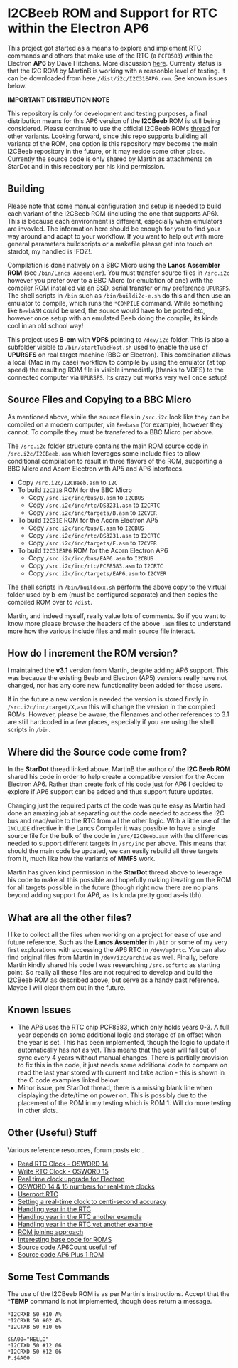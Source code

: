 I2CBeeb ROM and Support for RTC within the Electron AP6
========================================================

This project got started as a means to explore and implement RTC commands and others that make use of the RTC (a `PCF8583`) within the Electron **AP6** by Dave Hitchens. More discussion [here](https://www.stardot.org.uk/forums/viewtopic.php?t=28720). Currenty status is that the I2C ROM by MartinB is working with a reasonble level of testing. It can be downloaded from here `/dist/i2c/I2C31EAP6.rom`. See known issues below. 

**IMPORTANT DISTRIBUTION NOTE**

This repository is only for development and testing purposes, a final 
distribution means for this AP6 version of the **I2CBeeb** ROM is still being considered. Please continue to use the official I2CBeeb ROMs [thread](https://stardot.org.uk/forums/viewtopic.php?t=10966) for other variants. Looking forward, since this repo supports building all variants of the ROM, one option is this repository may become the main I2CBeeb repository in the future, or it may reside some other place. Currently the source code is only shared by Martin as attachments on StarDot and in this repository per his kind permission. 

Building
--------

Please note that some manual configuration and setup is needed to build each variant of the I2CBeeb ROM (including the one that supports AP6). This is because each environment is different, especially when emulators are invovled. The information here should be enough for you to find your way around and adapt to your workflow. If you want to help out with more general parameters buildscripts or a makefile please get into touch on stardot, my handled is !FOZ!. 

Compilation is done natively on a BBC Micro using the **Lancs Assembler ROM** (see `/bin/Lancs Assembler`). You must transfer source files in `/src.i2c` however you prefer over to a BBC Micro (or emulation of one) with the compiler ROM installed via an SSD, serial transfer or my preference `UPURSFS`. The shell scripts in `/bin` such as `/bin/buildi2c-e.sh` do this and then use an emulator to compile, which runs the `*COMPILE` command. While something like `BeebASM` could be used, the source would have to be ported etc, however once setup with an emulated Beeb doing the compile, its kinda cool in an old school way!

This project uses **B-em** with **VDFS** pointing to `/dev/i2c` folder. This is also a subfolder visible to `/bin/startTubeHost.sh` used to enable the use of **UPURSFS** on real target machine (BBC or Electron). This combination allows a local (Mac in my case) workflow to compile by using the emulator (at top speed) the resulting ROM file is visible immediatly (thanks to VDFS) to the connected computer via `UPURSFS`. Its crazy but works very well once setup!

Source Files and Copying to a BBC Micro
---------------------------------------

As mentioned above, while the source files in `/src.i2c` look like they can be compiled on a modern computer, via `Beebasm` (for example), however they cannot. To compile they must be transfered to a BBC Micro per above. 

The `/src.i2c` folder structure contains the main ROM source code in `/src.i2c/I2CBeeb.asm` which leverages some include files to allow conditional compilation to result in three flavors of the ROM, supporting a BBC Micro and Acorn Electron with AP5 and AP6 interfaces. 

- Copy `/src.i2c/I2CBeeb.asm` to `I2C`
- To build `I2C31B` ROM for the BBC Micro
  - Copy `/src.i2c/inc/bus/B.asm` to `I2CBUS`
  - Copy `/src.i2c/inc/rtc/DS3231.asm` to `I2CRTC` 
  - Copy `/src.i2c/inc/targets/B.asm` to `I2CVER`
- To build `I2C31E` ROM for the Acorn Electron AP5
  - Copy `/src.i2c/inc/bus/E.asm` to `I2CBUS`
  - Copy `/src.i2c/inc/rtc/DS3231.asm` to `I2CRTC` 
  - Copy `/src.i2c/inc/targets/E.asm` to `I2CVER`
- To build `I2C31EAP6` ROM for the Acorn Electron AP6
  - Copy `/src.i2c/inc/bus/EAP6.asm` to `I2CBUS`
  - Copy `/src.i2c/inc/rtc/PCF8583.asm` to `I2CRTC` 
  - Copy `/src.i2c/inc/targets/EAP6.asm` to `I2CVER`

The shell scripts in `/bin/buildxxx.sh` perform the above copy to the virtual folder used by b-em (must be configured separate) and then copies the compiled ROM over to `/dist`. 

Martin, and indeed myself, really value lots of comments. So if you want to know more please browse the headers of the above `.asm` files to understand more how the various include files and main source file interact.

How do I increment the ROM version?
-----------------------------------

I maintained the **v3.1** version from Martin, despite adding AP6 support. This was because the existing Beeb and Electron (AP5) versions really have not changed, nor has any core new functionality been added for those users. 

If in the future a new version is needed the version is stored firstly in `/src.i2c/inc/target/X,asm` this will change the version in the compiled ROMs. However, please be aware, the filenames and other references to 3.1 are still hardcoded in a few places, especially if you are using the shell scripts in `/bin`. 

Where did the Source code come from?
------------------------------------

In the **StarDot** thread linked above, MartinB the author of the **I2C Beeb ROM** shared his code in order to help create a compatible version for the Acorn Electron AP6. Rather than create fork of his code just for AP6 I decided to explore if AP6 support can be added and thus support future updates.

Changing just the required parts of the code was quite easy as Martin had done an amazing job at separating out the code needed to access the I2C bus and read/write to the RTC from all the other logic. With a little use of the `INCLUDE` directive in the Lancs Compiler it was possible to have a single source file for the bulk of the code in `/src/I2CBeeb.asm` with the differences needed to support different targets in `/src/inc` per above. This means that should the main code be updated, we can easily rebuild all three targets from it, much like how the variants of **MMFS** work.

Martin has given kind permission in the **StarDot** thread above to leverage his code to make all this possible and hopefully making iterating on the ROM for all targets possible in the future (though right now there are no plans beyond adding support for AP6, as its kinda pretty good as-is tbh).

What are all the other files?
-----------------------------

I like to collect all the files when working on a project for ease of use and future reference. Such as the **Lancs Assembler** in `/bin` or some of my very first explorations with accessing the AP6 RTC in `/dev/ap6rtc`. You can also find original files from Martin in `/dev/i2c/archive` as well. Finally, before Martin kindly shared his code I was researching `/src.softrtc` as starting point. So really all these files are not required to develop and build the I2CBeeb ROM as described above, but serve as a handy past reference. Maybe I will clear them out in the future.

Known Issues
------------
- The AP6 uses the RTC chip PCF8583, which only holds years 0-3. A full year depends on some additional logic and storage of an offset when the year is set. This has been implemented, though the logic to update it automatically has not as yet. This means that the year will fall out of sync every 4 years without manual changes. There is partially provision to fix this in the code, it just needs some additional code to compare on read the last year stored with current and take action - this is shown in the C code examples linked below.
- Minor issue, per StarDot thread, there is a missing blank line when displaying the date/time on power on. This is possibly due to the placement of the ROM in my testing which is ROM 1. Will do more testing in other slots.

Other (Useful) Stuff
--------------------

Various reference resources, forum posts etc..
- [Read RTC Clock - OSWORD 14](https://beebwiki.mdfs.net/OSWORD_%260E)
- [Write RTC Clock - OSWORD 15](https://beebwiki.mdfs.net/OSWORD_%260F)
- [Real time clock upgrade for Electron](https://www.stardot.org.uk/forums/viewtopic.php?p=419371&hilit=RTC#p419371)
- [OSWORD 14 & 15 numbers for real-time clocks](https://www.stardot.org.uk/forums/viewtopic.php?t=28743)
- [Userport RTC](https://stardot.org.uk/forums/viewtopic.php?f=3&t=26270)
- [Setting a real-time clock to centi-second accuracy](https://www.stardot.org.uk/forums/viewtopic.php?p=419313#p419313)
- [Handling year in the RTC](https://github.com/xoseperez/pcf8583/blob/master/src/PCF8583.cpp)
- [Handling year in the RTC another example](https://github.com/xoseperez/pcf8583/blob/master/src/PCF8583.cpp#L162)
- [Handling year in the RTC yet another example](https://github.com/pciebiera/rtc-philips-pcf8583/blob/master/rtc-philips-pcf8583.c )
- [ROM joining approach](https://mdfs.net/Info/Comp/BBC/SROMs/JoinROM.htm)
- [Interesting base code for ROMS](https://mdfs.net/Software/BBC/SROM/Tools/MiniROM.src)
- [Source code AP6Count useful ref](https://mdfs.net/Software/BBC/SROM/AP6Count.bas)
- [Source code AP6 Plus 1 ROM](https://mdfs.net/Software/BBC/SROM/Plus1/)

Some Test Commands
------------------

The use of the I2CBeeb ROM is as per Martin's instructions. Accept that the ***TEMP** command is not implemented, though does return a message.

    *I2CRXB 50 #10 A%
    *I2CRXB 50 #02 A%
    *I2CTXB 50 #10 66

    $&A00="HELLO"
    *I2CTXD 50 #12 06
    *I2CRXD 50 #12 06
    P.$&A00